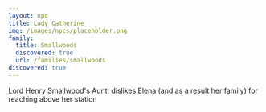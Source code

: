 ```yaml
---
layout: npc
title: Lady Catherine
img: /images/npcs/placeholder.png
family:
  title: Smallwoods
  discovered: true
  url: /families/smallwoods
discovered: true
---
```

Lord Henry Smallwood's Aunt, dislikes Elena (and as a result her family) for reaching above her station
